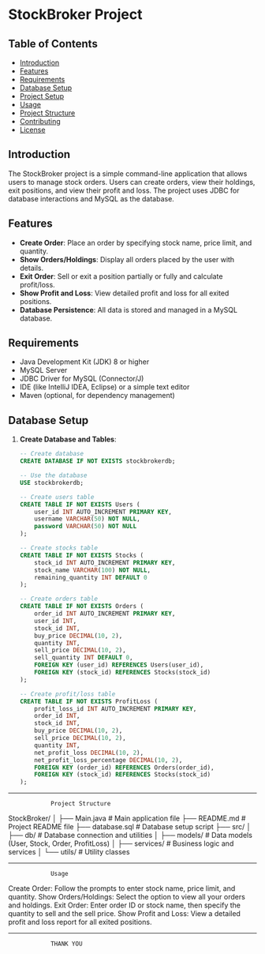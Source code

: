 # StockBroker Project

## Table of Contents
- [Introduction](#introduction)
- [Features](#features)
- [Requirements](#requirements)
- [Database Setup](#database-setup)
- [Project Setup](#project-setup)
- [Usage](#usage)
- [Project Structure](#project-structure)
- [Contributing](#contributing)
- [License](#license)

## Introduction
The StockBroker project is a simple command-line application that allows users to manage stock orders. Users can create orders, view their holdings, exit positions, and view their profit and loss. The project uses JDBC for database interactions and MySQL as the database.

## Features
- **Create Order**: Place an order by specifying stock name, price limit, and quantity.
- **Show Orders/Holdings**: Display all orders placed by the user with details.
- **Exit Order**: Sell or exit a position partially or fully and calculate profit/loss.
- **Show Profit and Loss**: View detailed profit and loss for all exited positions.
- **Database Persistence**: All data is stored and managed in a MySQL database.

## Requirements
- Java Development Kit (JDK) 8 or higher
- MySQL Server
- JDBC Driver for MySQL (Connector/J)
- IDE (like IntelliJ IDEA, Eclipse) or a simple text editor
- Maven (optional, for dependency management)

## Database Setup
1. **Create Database and Tables**:
   ```sql
   -- Create database
   CREATE DATABASE IF NOT EXISTS stockbrokerdb;

   -- Use the database
   USE stockbrokerdb;

   -- Create users table
   CREATE TABLE IF NOT EXISTS Users (
       user_id INT AUTO_INCREMENT PRIMARY KEY,
       username VARCHAR(50) NOT NULL,
       password VARCHAR(50) NOT NULL
   );

   -- Create stocks table
   CREATE TABLE IF NOT EXISTS Stocks (
       stock_id INT AUTO_INCREMENT PRIMARY KEY,
       stock_name VARCHAR(100) NOT NULL,
       remaining_quantity INT DEFAULT 0
   );

   -- Create orders table
   CREATE TABLE IF NOT EXISTS Orders (
       order_id INT AUTO_INCREMENT PRIMARY KEY,
       user_id INT,
       stock_id INT,
       buy_price DECIMAL(10, 2),
       quantity INT,
       sell_price DECIMAL(10, 2),
       sell_quantity INT DEFAULT 0,
       FOREIGN KEY (user_id) REFERENCES Users(user_id),
       FOREIGN KEY (stock_id) REFERENCES Stocks(stock_id)
   );

   -- Create profit/loss table
   CREATE TABLE IF NOT EXISTS ProfitLoss (
       profit_loss_id INT AUTO_INCREMENT PRIMARY KEY,
       order_id INT,
       stock_id INT,
       buy_price DECIMAL(10, 2),
       sell_price DECIMAL(10, 2),
       quantity INT,
       net_profit_loss DECIMAL(10, 2),
       net_profit_loss_percentage DECIMAL(10, 2),
       FOREIGN KEY (order_id) REFERENCES Orders(order_id),
       FOREIGN KEY (stock_id) REFERENCES Stocks(stock_id)
   );

***********************************************************************
				Project Structure
StockBroker/
│
├── Main.java                # Main application file
├── README.md                # Project README file
├── database.sql             # Database setup script
├── src/
│   ├── db/                  # Database connection and utilities
│   ├── models/              # Data models (User, Stock, Order, ProfitLoss)
│   ├── services/            # Business logic and services
│   └── utils/               # Utility classes


************************************************************************
				Usage

Create Order: Follow the prompts to enter stock name, price limit, and quantity.
Show Orders/Holdings: Select the option to view all your orders and holdings.
Exit Order: Enter order ID or stock name, then specify the quantity to sell and the sell price.
Show Profit and Loss: View a detailed profit and loss report for all exited positions.

************************************************************************
				THANK YOU

